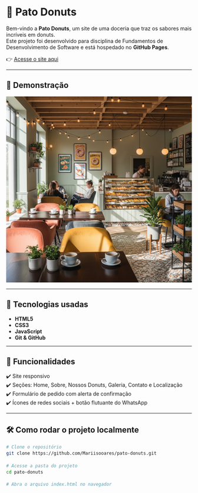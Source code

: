 # 🍩 Pato Donuts

Bem-vindo a **Pato Donuts**, um site de uma doceria que traz os sabores mais incríveis em donuts.  
Este projeto foi desenvolvido para disciplina de Fundamentos de Desenvolvimento de Software e está hospedado no **GitHub Pages**.  

👉 [Acesse o site aqui](https://mariisooares.github.io/pato-donuts/)  

---

## 📸 Demonstração

![Preview do site](imagens/loja.jpg)

---

## 🚀 Tecnologias usadas

- **HTML5**
- **CSS3**
- **JavaScript**
- **Git & GitHub**

---

## 🎯 Funcionalidades

✔️ Site responsivo  
✔️ Seções: Home, Sobre, Nossos Donuts, Galeria, Contato e Localização  
✔️ Formulário de pedido com alerta de confirmação  
✔️ Ícones de redes sociais + botão flutuante do WhatsApp  

---

## 🛠️ Como rodar o projeto localmente

```bash
# Clone o repositório
git clone https://github.com/Mariisooares/pato-donuts.git

# Acesse a pasta do projeto
cd pato-donuts

# Abra o arquivo index.html no navegador
